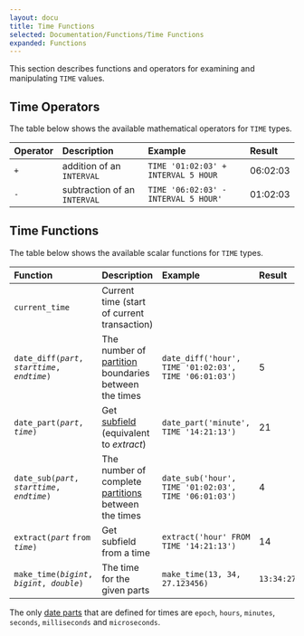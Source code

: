 ```yaml
---
layout: docu
title: Time Functions
selected: Documentation/Functions/Time Functions
expanded: Functions
---
```

This section describes functions and operators for examining and manipulating `TIME` values.

## Time Operators
The table below shows the available mathematical operators for `TIME` types.

| Operator | Description | Example | Result |
|:---|:---|:---|:---|
| `+` | addition of an `INTERVAL` | `TIME '01:02:03' + INTERVAL 5 HOUR` | 06:02:03 |
| `-` | subtraction of an `INTERVAL` | `TIME '06:02:03' - INTERVAL 5 HOUR'` | 01:02:03 |

## Time Functions
The table below shows the available scalar functions for `TIME` types.

| Function | Description | Example | Result |
|:---|:---|:---|:---|
| `current_time` | Current time (start of current transaction) | | |
| `date_diff(`*`part`*`, `*`starttime`*`, `*`endtime`*`)` | The number of [partition](/docs/sql/functions/datepart) boundaries between the times | `date_diff('hour', TIME '01:02:03', TIME '06:01:03')` | 5 |
| `date_part(`*`part`*`, `*`time`*`)` | Get [subfield](/docs/sql/functions/datepart) (equivalent to *extract*) | `date_part('minute', TIME '14:21:13')` | 21 |
| `date_sub(`*`part`*`, `*`starttime`*`, `*`endtime`*`)` | The number of complete [partitions](/docs/sql/functions/datepart) between the times | `date_sub('hour', TIME '01:02:03', TIME '06:01:03')` | 4 |
| `extract(`*`part`* `from` *`time`*`)` | Get subfield from a time | `extract('hour' FROM TIME '14:21:13')` | 14 |
| `make_time(`*`bigint`*`, `*`bigint`*`, `*`double`*`)` | The time for the given parts | `make_time(13, 34, 27.123456)` | `13:34:27.123456` |

The only [date parts](/docs/sql/functions/datepart) that are defined for times are `epoch`, `hours`, `minutes`, `seconds`, `milliseconds` and `microseconds`.
